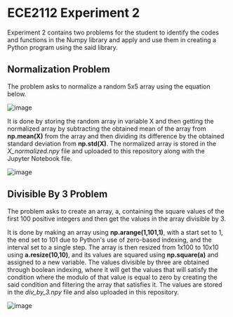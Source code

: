 # ECE2112 Experiment 2
Experiment 2 contains two problems for the student to identify the codes and functions in the Numpy library and apply and use them in creating a Python program using the said library.

## Normalization Problem
The problem asks to normalize a random 5x5 array using the equation below.

![image](https://github.com/user-attachments/assets/beb635a4-b2e6-40a8-a169-8fbdd22b6e28)

It is done by storing the random array in variable X and then getting the normalized array by subtracting the obtained mean of the array from **np.mean(X)** from the array and then dividing its difference by the obtained standard deviation from **np.std(X)**. The normalized array is stored in the _X_normalized.npy_ file and uploaded to this repository along with the Jupyter Notebook file.

![image](https://github.com/user-attachments/assets/efb52547-e866-42ef-a235-bb1c29b538f3)


## Divisible By 3 Problem
The problem asks to create an array, a, containing the square values of the first 100 positive integers and then get the values in the array divisible by 3.

It is done by making an array using **np.arange(1,101,1)**, with a start set to 1, the end set to 101 due to Python's use of zero-based indexing, and the interval set to a single step. The array is then resized from 1x100 to 10x10 using **a.resize(10,10)**, and its values are squared using **np.square(a)** and assigned to a new variable. The values divisible by three are obtained through boolean indexing, where it will get the values that will satisfy the condition where the modulo of that value is equal to zero by creating the said condition and filtering the array that satisfies it. The values are stored in the _div_by_3.npy_ file and also uploaded in this repository.

![image](https://github.com/user-attachments/assets/9b029b4f-0d3c-4d32-897e-039c0fff8ea0)

